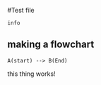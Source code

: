 #Test file

```mermaid
info
```

## making a flowchart

```mermaid
A(start) --> B(End)
```

this thing works!

